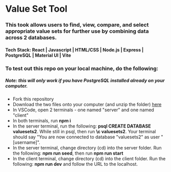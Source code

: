 <h1>Value Set Tool</h1>

<h3>This took allows users to find, view, compare, and select appropriate value sets for further use by combining data across 2 databases.</h3>

<h4>Tech Stack: React | Javascript | HTML/CSS | Node.js | Express | PostgreSQL | Material UI | Vite </h4>

<h3>To test out this repo on your local machine, do the following:</h3>
<h5>Note: this will only work if you have PostgreSQL installed already on your computer.</h5>
<ul>
  <li>Fork this repository</li>
  <li>Download the two files onto your computer (and unzip the folder) <a href="https://drive.google.com/drive/u/2/folders/1qHON2sVLytSELlCUp4rHicKUXZ1Bg5iw">here</a></li>
  <li>In VSCode, open 2 terminals - one named "server" and one named "client"</li>
  <li>In both terminals, run <b>npm i</b>
  <li>In the server terminal, run the following: <b>psql CREATE DATABASE valuesets2</b>. While still in psql, then run <b>\c valuesets2</b>. Your terminal should say "You are now connected to database "valuesets2" as user "[username]".</li>
  <li>In the server terminal, change directory (cd) into the server folder. Run the following: <b>npm run seed</b>, then run <b>npm run start</b></li>
  <li>In the client terminal, change directory (cd) into the client folder. Run the following: <b>npm run dev</b> and follow the URL to the localhost.</li>
</ul>

